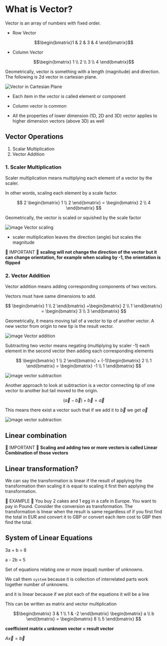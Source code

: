 # What is Vector?

 Vector is an array of numbers with fixed order.

* Row Vector

$$\begin{bmatrix}1 & 2 & 3 & 4 \end{bmatrix}$$

* Column Vector

$$\begin{bmatrix} 1 \\
2 \\
3 \\
4 \end{bmatrix}$$

Geometrically, vector is something with a length (magnitude) and direction. The following is 2d vector in cartesian plane.

![Vector in Cartesian Plane](./img/001.vector.excalidraw.png)

* Each item in the vector is called element or component

* Column vector is common

* All the properties of lower dimension (1D, 2D and 3D) vector applies to higher dimension vectors (above 3D) as well

## Vector Operations

1. Scalar Multiplication
2. Vector Addition

### 1. Scaler Multiplication

Scaler multiplication means multiplying each element of a vector by the scaler.

In other words, scaling each element by a scale factor.

$$
2 \begin{bmatrix} 1 \\
2 \end{bmatrix} = \begin{bmatrix} 2 \\
4 \end{bmatrix}
$$

Geometrically, the vector is scaled or squished by the scale factor

![image Vector scaling](./img/001.vector-scaling.excalidraw.png)

* scaler multiplication leaves the direction (angle) but scales the magnitude

🔴 IMPORTANT 🔴 **scaling will not change the direction of the vector but it can change orientation, for example when scaling by -1, the orientation is flipped**

### 2. Vector Addition

Vector addition means adding corresponding components of two vectors.

Vectors must have same dimensions to add.

$$
\begin{bmatrix} 1 \\
2 \end{bmatrix} +\begin{bmatrix} 2 \\
1 \end{bmatrix} = \begin{bmatrix} 3 \\
3 \end{bmatrix}
$$

Geometrically, it means moving tail of a vector to tip of another vector. A new vector from origin to new tip is the result vector.

![image Vector addition](./img/001.vector-addition.excalidraw.png)

Subtracting two vector means negating (multiplying by scaler -1) each element in the second vector then adding each corresponding elements

$$
\begin{bmatrix} 1 \\
2 \end{bmatrix} + (-1)\begin{bmatrix} 2 \\
1 \end{bmatrix} = \begin{bmatrix} -1 \\
1 \end{bmatrix}
$$

![image vector subtraction](./img/001.vector-subtraction-1.excalidraw.png)

Another approach to look at subtraction is a vector connecting tip of one vector to another but tail moved to the origin.

$$ (\vec{a} - \vec{b}) + \vec{b} = \vec{a} $$

This means there exist a vector such that if we add it to $\vec{b}$ we get $\vec{a}$

![image vector subtraction](./img/001.vector-subtraction-2.excalidraw.png)

## Linear combination

🔴 IMPORTANT 🔴 **Scaling and adding two or more vectors is called Linear Combination of those vectors**

## Linear transformation?

We can say the transformation is linear if the result of applying the transformation then scaling it is equal to scaling it first then applying the transformation.

🏀 EXAMPLE 🏀 You buy 2 cakes and 1 egg in a cafe in Europe. You want to pay in Pound. Consider the conversion as transformation. The transformation is linear when the result is same regardless of if you first find the total in EUR and convert it to GBP or convert each item cost to GBP then find the total.




## System of Linear Equations

3a + b = 8

a - 2b = 5

Set of equations relating one or more (equal) number of unknowns.

We call them `system` because it is collection of interrelated parts work together number of unknowns.

and it is linear because if we plot each of the equations it will be a line

This can be written as matrix and vector multiplication

$$\begin{bmatrix} 3 & 1 \\
1 & -2 \end{bmatrix} \begin{bmatrix} a \\
b \end{bmatrix} = \begin{bmatrix} 8 \\
5 \end{bmatrix}
$$

**coefficient matrix `x` unknown vector = result vector**

$A\vec{x} = \vec{b}$
